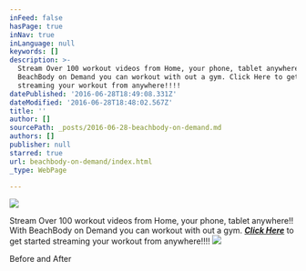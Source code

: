 ```yaml
---
inFeed: false
hasPage: true
inNav: true
inLanguage: null
keywords: []
description: >-
  Stream Over 100 workout videos from Home, your phone, tablet anywhere!! With
  BeachBody on Demand you can workout with out a gym. Click Here to get started
  streaming your workout from anywhere!!!!
datePublished: '2016-06-28T18:49:08.331Z'
dateModified: '2016-06-28T18:48:02.567Z'
title: ''
author: []
sourcePath: _posts/2016-06-28-beachbody-on-demand.md
authors: []
publisher: null
starred: true
url: beachbody-on-demand/index.html
_type: WebPage

---
```

![](https://the-grid-user-content.s3-us-west-2.amazonaws.com/b2801e00-e182-4826-bca1-ab694de3fe5f.png)

Stream Over 100 workout videos from Home, your phone, tablet anywhere!! With BeachBody on Demand you can workout with out a gym. [**_Click Here_**][0] to get started streaming your workout from anywhere!!!!
![](https://the-grid-user-content.s3-us-west-2.amazonaws.com/bc9e1a6f-af37-43e6-8c65-19da649dae7d.png)

Before and After

[0]: http://bchbody.life/290ex8n